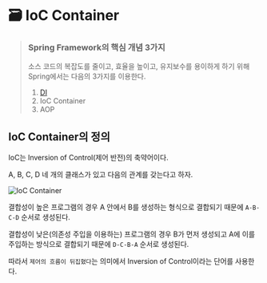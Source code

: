# 🗃 IoC Container

> ### Spring Framework의 핵심 개념 3가지
> 소스 코드의 복잡도를 줄이고, 효율을 높이고, 유지보수를 용이하게 하기 위해 Spring에서는 다음의 3가지를 이용한다.
> 1. [DI](DI.md)
> 2. IoC Container
> 3. AOP

## IoC Container의 정의

IoC는 Inversion of Control(제어 반전)의 축약어이다.

A, B, C, D 네 개의 클래스가 있고 다음의 관계를 갖는다고 하자.

![IoC Container](https://user-images.githubusercontent.com/59721541/150288690-0ed13bb6-eb8e-45f9-8ee8-0a29a755a540.png)


결합성이 높은 프로그램의 경우 A 안에서 B를 생성하는 형식으로 결합되기 때문에 `A-B-C-D` 순서로 생성된다.

결합성이 낮은(의존성 주입을 이용하는) 프로그램의 경우 B가 먼저 생성되고 A에 이를 주입하는 방식으로 결합되기 때문에 `D-C-B-A` 순서로 생성된다.

따라서 `제어의 흐름이 뒤집혔다`는 의미에서 Inversion of Control이라는 단어를 사용한다.